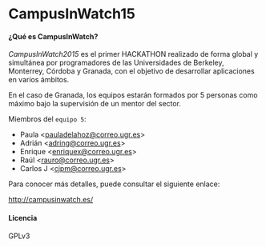 # CampusInWatch15

#### ¿Qué es CampusInWatch?

_CampusInWatch2015_ es el primer HACKATHON realizado de forma global y simultánea por programadores de las Universidades de Berkeley, Monterrey, Córdoba y Granada, con el objetivo de desarrollar aplicaciones en varios ámbitos.

En el caso de Granada, los equipos estarán formados por 5 personas como máximo bajo la supervisión de un mentor del sector.

Miembros del `equipo 5`:

- Paula <<pauladelahoz@correo.ugr.es>>
- Adrián <<adring@correo.ugr.es>>
- Enrique <<enriquex@correo.ugr.es>>
- Raúl <<rauro@correo.ugr.es>>
- Carlos J <<cjpm@correo.ugr.es>>

Para conocer más detalles, puede consultar el siguiente enlace: 

http://campusinwatch.es/

#### Licencia

GPLv3
